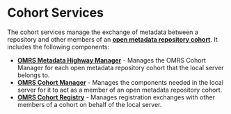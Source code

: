 <!-- SPDX-License-Identifier: Apache-2.0 -->
<!-- Copyright Contributors to the ODPi Egeria project. -->

# Cohort Services

The cohort services manage the exchange of metadata between a repository and
other members of an **[open metadata repository cohort](../open-metadata-repository-cohort.md)**.
It includes the following components:

* **[OMRS Metadata Highway Manager](../component-descriptions/metadata-highway-manager.md)** - Manages the OMRS Cohort Manager for each
open metadata repository cohort that the local server belongs to.
* **[OMRS Cohort Manager](../component-descriptions/cohort-manager.md)** - Manages the components needed in the local server for
it to act as a member of an open metadata repository cohort.
* **[OMRS Cohort Registry](../component-descriptions/cohort-registry.md)** - Manages registration exchanges with other members of a
cohort on behalf of the local server.
